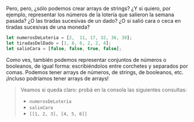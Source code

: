 Pero, pero, ¿sólo podemos crear arrays de strings? ¿Y si quiero, por ejemplo, representar los números de la lotería que salieron la semana pasada? ¿O las tiradas sucesivas de un dado? ¿O si salió cara o ceca en tiradas sucesivas de una moneda? 

```javascript
let numerosDeLoteria = [2,	11,	17,	32, 36, 39];
let tiradasDelDado = [1, 6, 6, 2, 2, 4];
let salioCara = [false, false, true, false];
```

Como ves, también podemos representar conjuntos de números o booleanos, de igual forma: escribiéndolos entre corchetes y separados por comas. Podemos tener arrays de números, de strings, de booleanos, etc. ¡Incluso podríamos tener arrays de arrays!

> Veamos si queda claro: probá en la consola las siguientes consultas: 
> 
> * `numerosDeLoteria`
> * `salioCara`
> * `[[1, 2, 3], [4, 5, 6]]`



